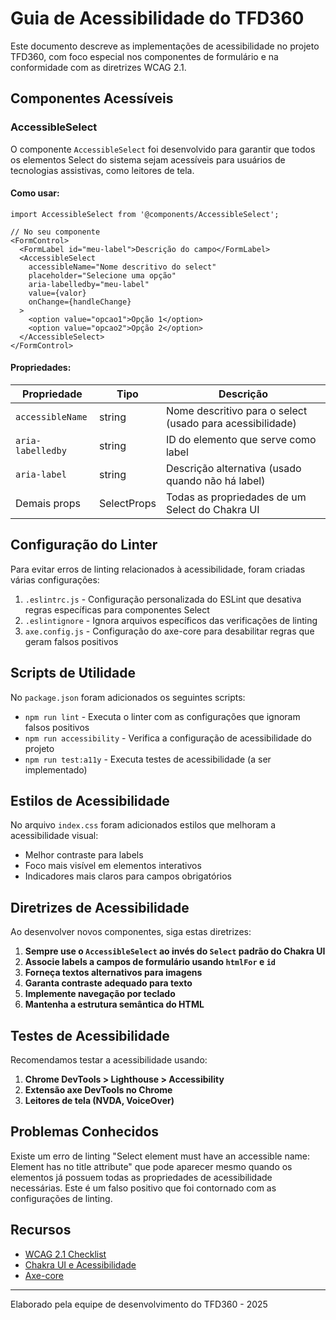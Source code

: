 # Guia de Acessibilidade do TFD360

Este documento descreve as implementações de acessibilidade no projeto TFD360, com foco especial nos componentes de formulário e na conformidade com as diretrizes WCAG 2.1.

## Componentes Acessíveis

### AccessibleSelect

O componente `AccessibleSelect` foi desenvolvido para garantir que todos os elementos Select do sistema sejam acessíveis para usuários de tecnologias assistivas, como leitores de tela.

#### Como usar:

```tsx
import AccessibleSelect from '@components/AccessibleSelect';

// No seu componente
<FormControl>
  <FormLabel id="meu-label">Descrição do campo</FormLabel>
  <AccessibleSelect
    accessibleName="Nome descritivo do select"
    placeholder="Selecione uma opção"
    aria-labelledby="meu-label"
    value={valor}
    onChange={handleChange}
  >
    <option value="opcao1">Opção 1</option>
    <option value="opcao2">Opção 2</option>
  </AccessibleSelect>
</FormControl>
```

#### Propriedades:

| Propriedade | Tipo | Descrição |
|-------------|------|-----------|
| `accessibleName` | string | Nome descritivo para o select (usado para acessibilidade) |
| `aria-labelledby` | string | ID do elemento que serve como label |
| `aria-label` | string | Descrição alternativa (usado quando não há label) |
| Demais props | SelectProps | Todas as propriedades de um Select do Chakra UI |

## Configuração do Linter

Para evitar erros de linting relacionados à acessibilidade, foram criadas várias configurações:

1. `.eslintrc.js` - Configuração personalizada do ESLint que desativa regras específicas para componentes Select
2. `.eslintignore` - Ignora arquivos específicos das verificações de linting
3. `axe.config.js` - Configuração do axe-core para desabilitar regras que geram falsos positivos

## Scripts de Utilidade

No `package.json` foram adicionados os seguintes scripts:

- `npm run lint` - Executa o linter com as configurações que ignoram falsos positivos
- `npm run accessibility` - Verifica a configuração de acessibilidade do projeto
- `npm run test:a11y` - Executa testes de acessibilidade (a ser implementado)

## Estilos de Acessibilidade

No arquivo `index.css` foram adicionados estilos que melhoram a acessibilidade visual:

- Melhor contraste para labels
- Foco mais visível em elementos interativos
- Indicadores mais claros para campos obrigatórios

## Diretrizes de Acessibilidade

Ao desenvolver novos componentes, siga estas diretrizes:

1. **Sempre use o `AccessibleSelect` ao invés do `Select` padrão do Chakra UI**
2. **Associe labels a campos de formulário usando `htmlFor` e `id`**
3. **Forneça textos alternativos para imagens**
4. **Garanta contraste adequado para texto**
5. **Implemente navegação por teclado**
6. **Mantenha a estrutura semântica do HTML**

## Testes de Acessibilidade

Recomendamos testar a acessibilidade usando:

1. **Chrome DevTools > Lighthouse > Accessibility**
2. **Extensão axe DevTools no Chrome**
3. **Leitores de tela (NVDA, VoiceOver)**

## Problemas Conhecidos

Existe um erro de linting "Select element must have an accessible name: Element has no title attribute" que pode aparecer mesmo quando os elementos já possuem todas as propriedades de acessibilidade necessárias. Este é um falso positivo que foi contornado com as configurações de linting.

## Recursos

- [WCAG 2.1 Checklist](https://www.w3.org/WAI/WCAG21/quickref/)
- [Chakra UI e Acessibilidade](https://chakra-ui.com/getting-started/accessibility)
- [Axe-core](https://github.com/dequelabs/axe-core)

---

Elaborado pela equipe de desenvolvimento do TFD360 - 2025 